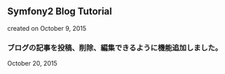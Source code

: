 ## Symfony2 Blog Tutorial
created on October 9, 2015

### ブログの記事を投稿、削除、編集できるように機能追加しました。
October 20, 2015
